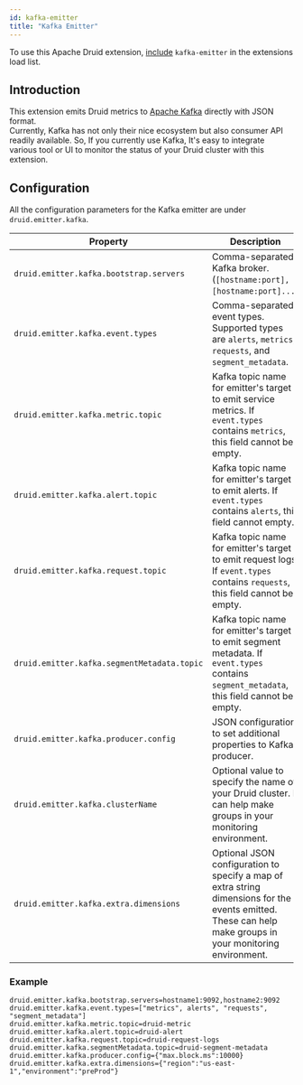 ```yaml
---
id: kafka-emitter
title: "Kafka Emitter"
---
```


<!--
  ~ Licensed to the Apache Software Foundation (ASF) under one
  ~ or more contributor license agreements.  See the NOTICE file
  ~ distributed with this work for additional information
  ~ regarding copyright ownership.  The ASF licenses this file
  ~ to you under the Apache License, Version 2.0 (the
  ~ "License"); you may not use this file except in compliance
  ~ with the License.  You may obtain a copy of the License at
  ~
  ~   http://www.apache.org/licenses/LICENSE-2.0
  ~
  ~ Unless required by applicable law or agreed to in writing,
  ~ software distributed under the License is distributed on an
  ~ "AS IS" BASIS, WITHOUT WARRANTIES OR CONDITIONS OF ANY
  ~ KIND, either express or implied.  See the License for the
  ~ specific language governing permissions and limitations
  ~ under the License.
  -->


To use this Apache Druid extension, [include](../../configuration/extensions.md#loading-extensions) `kafka-emitter` in the extensions load list.

## Introduction

This extension emits Druid metrics to [Apache Kafka](https://kafka.apache.org) directly with JSON format.<br />
Currently, Kafka has not only their nice ecosystem but also consumer API readily available.
So, If you currently use Kafka, It's easy to integrate various tool or UI
to monitor the status of your Druid cluster with this extension.

## Configuration

All the configuration parameters for the Kafka emitter are under `druid.emitter.kafka`.

| Property                                    | Description                                                                                                                                                | Required | Default               |
|---------------------------------------------|------------------------------------------------------------------------------------------------------------------------------------------------------------|-----------|-----------------------|
| `druid.emitter.kafka.bootstrap.servers`     | Comma-separated Kafka broker. (`[hostname:port],[hostname:port]...`)                                                                                       | yes       | none                  |
| `druid.emitter.kafka.event.types`           | Comma-separated event types. <br/>Supported types are `alerts`, `metrics`, `requests`, and `segment_metadata`.                                             | no        | `["metrics", "alerts"]` |
| `druid.emitter.kafka.metric.topic`          | Kafka topic name for emitter's target to emit service metrics. If `event.types` contains `metrics`, this field cannot be empty.                            | no        | none                  |
| `druid.emitter.kafka.alert.topic`           | Kafka topic name for emitter's target to emit alerts. If `event.types` contains `alerts`, this field cannot empty.                                         | no        | none                  |
| `druid.emitter.kafka.request.topic`         | Kafka topic name for emitter's target to emit request logs. If `event.types` contains `requests`, this field cannot be empty.                              | no        | none                  |
| `druid.emitter.kafka.segmentMetadata.topic` | Kafka topic name for emitter's target to emit segment metadata. If `event.types` contains `segment_metadata`, this field cannot be empty.                  | no        | none                  |
| `druid.emitter.kafka.producer.config`       | JSON configuration to set additional properties to Kafka producer.                                                                                         | no        | none                  |
| `druid.emitter.kafka.clusterName`           | Optional value to specify the name of your Druid cluster. It can help make groups in your monitoring environment.                                          | no        | none                  |
| `druid.emitter.kafka.extra.dimensions`      | Optional JSON configuration to specify a map of extra string dimensions for the events emitted. These can help make groups in your monitoring environment. | no        | none                  |

### Example

```
druid.emitter.kafka.bootstrap.servers=hostname1:9092,hostname2:9092
druid.emitter.kafka.event.types=["metrics", alerts", "requests", "segment_metadata"]
druid.emitter.kafka.metric.topic=druid-metric
druid.emitter.kafka.alert.topic=druid-alert
druid.emitter.kafka.request.topic=druid-request-logs
druid.emitter.kafka.segmentMetadata.topic=druid-segment-metadata 
druid.emitter.kafka.producer.config={"max.block.ms":10000}
druid.emitter.kafka.extra.dimensions={"region":"us-east-1","environment":"preProd"}
```

